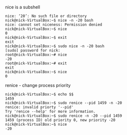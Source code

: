 nice is a subshell

    nice: ‘20’: No such file or directory
    nick@nick-VirtualBox:~$ nice -n -20 bash
    nice: cannot set niceness: Permission denied
    nick@nick-VirtualBox:~$ nice
    0
    nick@nick-VirtualBox:~$ exit
    exit
    nick@nick-VirtualBox:~$ sudo nice -n -20 bash
    [sudo] password for nick: 
    root@nick-VirtualBox:~# nice
    -20
    root@nick-VirtualBox:~# exit
    exit
    nick@nick-VirtualBox:~$ nice
    0

renice - change process priority

    nick@nick-VirtualBox:~$ echo $$
    1459
    nick@nick-VirtualBox:~$ sudo renice --pid 1459 -n -20
    renice: invalid priorty '--pid'
    Try 'renice --help' for more information.
    nick@nick-VirtualBox:~$ sudo renice -n -20 --pid 1459
    1459 (process ID) old priority 0, new priority -20
    nick@nick-VirtualBox:~$ nice
    -20
